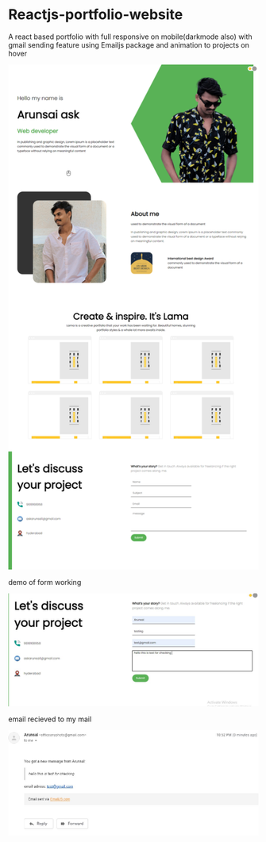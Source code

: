 # Reactjs-portfolio-website
A react based portfolio  with full responsive on mobile(darkmode also)
with gmail sending feature using Emailjs package
and animation to projects on hover

![Screenshot](screenshot.jpg)

demo of form working

![Screenshot](demo.jpg)

email recieved to my mail

![Screenshot](email.jpg)
